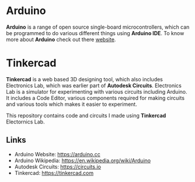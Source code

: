 # Arduino

**Arduino** is a range of open source single-board microcontrollers, which can
be programmed to do various different things using **Arduino IDE**. To know
more about **Arduino** check out there [website](https://arduino.cc/).

# Tinkercad

**Tinkercad** is a web based 3D designing tool, which also includes Electronics
Lab, which was earlier part of **Autodesk Circuits**. Electronics Lab is a
simulator for experimenting with various circuits including Arduino. It includes
a Code Editor, various components required for making circuits and various tools
which makes it easier to experiment.

This repository contains code and circuits I made using **Tinkercad**
Electornics Lab.

## Links

* Arduino Website: https://arduino.cc
* Arduino Wikipedia: https://en.wikipedia.org/wiki/Arduino
* Autodesk Circuits: https://circuits.io
* Tinkercad: https://tinkercad.com

